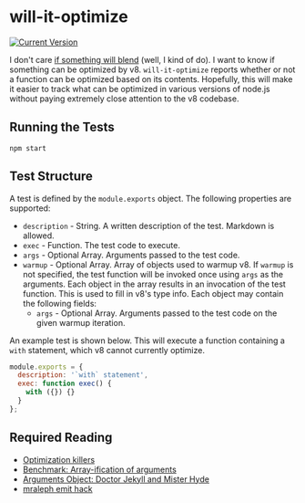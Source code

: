 # will-it-optimize

[![Current Version](https://img.shields.io/npm/v/will-it-optimize.svg)](https://www.npmjs.org/package/will-it-optimize)

I don't care [if something will blend](http://www.willitblend.com/) (well, I kind of do). I want to know if something can be optimized by v8. `will-it-optimize` reports whether or not a function can be optimized based on its contents. Hopefully, this will make it easier to track what can be optimized in various versions of node.js without paying extremely close attention to the v8 codebase.

## Running the Tests

`npm start`

## Test Structure

A test is defined by the `module.exports` object. The following properties are supported:

- `description` - String. A written description of the test. Markdown is allowed.
- `exec` - Function. The test code to execute.
- `args` - Optional Array. Arguments passed to the test code.
- `warmup` - Optional Array. Array of objects used to warmup v8. If `warmup` is not specified, the test function will be invoked once using `args` as the arguments. Each object in the array results in an invocation of the test function. This is used to fill in v8's type info. Each object may contain the following fields:
  - `args` - Optional Array. Arguments passed to the test code on the given warmup iteration.

An example test is shown below. This will execute a function containing a `with` statement, which v8 cannot currently optimize.

```javascript
module.exports = {
  description: '`with` statement',
  exec: function exec() {
    with ({}) {}
  }
};
```

## Required Reading

- [Optimization killers](https://github.com/petkaantonov/bluebird/wiki/Optimization-killers)
- [Benchmark: Array-ification of arguments](http://blog.izs.me/post/7746314700/benchmark-array-ification-of-arguments)
- [Arguments Object: Doctor Jekyll and Mister Hyde](https://plus.google.com/+VyacheslavEgorov/posts/ikjTyY6UKcE)
- [mraleph emit hack](https://github.com/joyent/node/commit/91f1b250ecb4fb8151cd17423dd4460652d0ce97)
